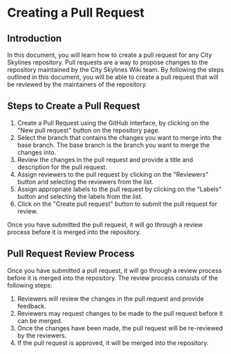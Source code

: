 # Creating a Pull Request

## Introduction

In this document, you will learn how to create a pull request for any City Skylines repository. Pull requests are a way to propose changes to the repository maintained by the City Skylines Wiki team. By following the steps outlined in this document, you will be able to create a pull request that will be reviewed by the maintainers of the repository.

## Steps to Create a Pull Request

1. Create a Pull Request using the GitHub interface, by clicking on the "New pull request" button on the repository page.
2. Select the branch that contains the changes you want to merge into the base branch. The base branch is the branch you want to merge the changes into.
3. Review the changes in the pull request and provide a title and description for the pull request.
4. Assign reviewers to the pull request by clicking on the "Reviewers" button and selecting the reviewers from the list.
5. Assign appropriate labels to the pull request by clicking on the "Labels" button and selecting the labels from the list.
6. Click on the "Create pull request" button to submit the pull request for review.

Once you have submitted the pull request, it will go through a review process before it is merged into the repository.

## Pull Request Review Process

Once you have submitted a pull request, it will go through a review process before it is merged into the repository. The review process consists of the following steps:

1. Reviewers will review the changes in the pull request and provide feedback.
2. Reviewers may request changes to be made to the pull request before it can be merged.
3. Once the changes have been made, the pull request will be re-reviewed by the reviewers.
4. If the pull request is approved, it will be merged into the repository.
